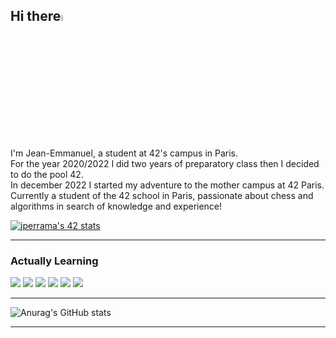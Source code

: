 ## Hi there<img src="https://media.giphy.com/media/hvRJCLFzcasrR4ia7z/giphy.gif" width="5%">


I'm Jean-Emmanuel, a student at 42's campus in Paris.<br>
For the year 2020/2022 I did two years of preparatory class then I decided to do the pool 42.<br>
In december 2022 I started my adventure to the mother campus at 42 Paris.<br>
Currently a student of the 42 school in Paris, passionate about chess and algorithms in search of knowledge and experience!


[![jperrama's 42 stats](https://badge42.vercel.app/api/v2/cldhosre500350fmv46bo40rp/stats?cursusId=21&coalitionId=45)](https://github.com/JaeSeoKim/badge42)
<!-- [![pde-bakk's 42 stats](https://badge42.vercel.app/api/v2/cl1kxvlgu002109lfx5bumh9s/stats?cursusId=21&coalitionId=60)](https://github.com/JaeSeoKim/badge42) -->

---

### Actually Learning
<img src="https://img.shields.io/badge/c%20-A8B9CC.svg?&style=for-the-badge&logo=c&logoColor=FFFFFF"/> <img src="https://img.shields.io/badge/c++%20-00599C.svg?&style=for-the-badge&logo=c%2B%2B&logoColor=FFFFFF"/>  <img src="https://img.shields.io/badge/python%20-3776AB.svg?&style=for-the-badge&logo=python&logoColor=FFFFFF"/> <img src="https://img.shields.io/badge/slack%20-4A154B.svg?&style=for-the-badge&logo=slack&logoColor=FFFFFF"/> <img src="https://img.shields.io/badge/vscode%20-007ACC.svg?&style=for-the-badge&logo=slack&logoColor=FFFFFF"/> <img src="https://img.shields.io/badge/git%20-F050532.svg?&style=for-the-badge&logo=git&logoColor=FFFFFF"/>

---
![Anurag's GitHub stats](https://github-readme-stats.vercel.app/api?username=Jean-EmmanuelP&show_icons=true&theme=city_lights)

---
